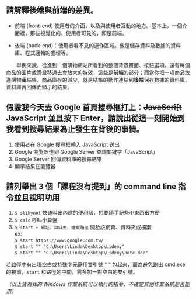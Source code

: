 ## 請解釋後端與前端的差異。

* 前端 (front-end)
使用者的介面，以及與使用者互動的地方。基本上，一個介面裡，那些視覺化的、使用者可見的，即是前端。

* 後端 (back-end)：使用者看不見的運作區域。像是儲存資料及數據的資料庫、程式邏輯的處理等。

　　舉例來說，從進到一個購物網站所看到的整個背景畫面、按鈕選項，還有每個商品的圖片或滑鼠移過去會放大的特效，這些是**前端**的部分；而當你把一項商品放進購物車結帳，商品庫存的減少，就是結帳的動作連結到**後端**保存數據的資料庫，資料庫再回傳而顯示的結果。


## 假設我今天去 Google 首頁搜尋框打上：~~JavaScri[t~~ JavaScript 並且按下 Enter，請說出從這一刻開始到我看到搜尋結果為止發生在背後的事情。

1. 使用者在 Google 搜尋框輸入 JavaScript 送出
2. Google 瀏覽器連到 Google Server 查詢關鍵字「JavaScript」
3. Google Server 回傳資料庫的搜尋結果
4. 顯示結果在瀏覽器

## 請列舉出 3 個「課程沒有提到」的 command line 指令並且說明功用

1. `$ stikynot` 快速叫出內建的便利貼，想要隨手記些小東西很方便
2. `$ calc` 呼叫小算盤
3. `$ start + 網址、資料夾、檔案路徑` 開啟該網頁、資料夾或檔案  
ex:   
`$ start https://www.google.com.tw/`  
`$ start "" "C:\Users\Linda\Desktop\Lidemy"`  
`$ start "" "C:\Users\Linda\Desktop\Lidemy\note.doc"`  

若路徑中有出現空白或特殊字元需用雙引號 " " 包起來，而為避免跑出 cmd.exe 的視窗，`start` 和路徑的中間，需多加一對空白的雙引號。


*（以上皆為我的 Windows 作業系統可以執行的指令，不確定其他作業系統是否能用）*